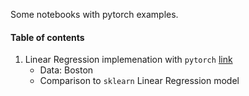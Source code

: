 Some notebooks with pytorch examples.

#### Table of contents
1. Linear Regression implemenation with `pytorch` [link](https://github.com/skela5528/pytorch-learn/blob/master/Regression%20with%20Pytorch.ipynb)
    - Data: Boston 
    - Comparison to `sklearn` Linear Regression model
